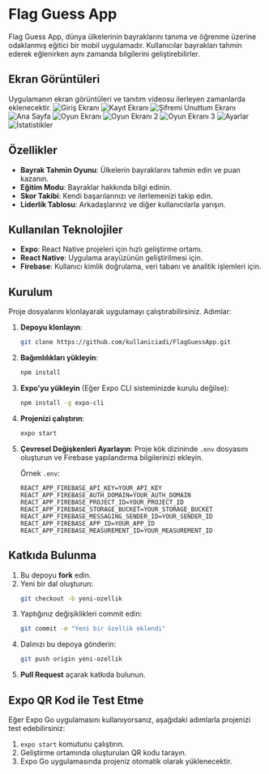 # Flag Guess App

Flag Guess App, dünya ülkelerinin bayraklarını tanıma ve öğrenme üzerine odaklanmış eğitici bir mobil uygulamadır. Kullanıcılar bayrakları tahmin ederek eğlenirken aynı zamanda bilgilerini geliştirebilirler.

## Ekran Görüntüleri
Uygulamanın ekran görüntüleri ve tanıtım videosu ilerleyen zamanlarda eklenecektir.
![Giriş Ekranı](./assets/images/girisyap.jpg)
![Kayıt Ekranı](./assets/images/kayıtol.jpg)
![Şifremi Unuttum Ekranı](./assets/images/sifremiunuttum.jpg)
![Ana Sayfa](./assets/images/anaekran.jpg)
![Oyun Ekranı](./assets/images/oyunekranı.jpg)
![Oyun Ekranı 2](./assets/images/oyunekranı1.jpg)
![Oyun Ekranı 3](./assets/images/oyunekranı2.jpg)
![Ayarlar](./assets/images/ayarlar.jpg)
![İstatistikler](./assets/images/istatistikler.jpg)
## Özellikler
- **Bayrak Tahmin Oyunu**: Ülkelerin bayraklarını tahmin edin ve puan kazanın.
- **Eğitim Modu**: Bayraklar hakkında bilgi edinin.
- **Skor Takibi**: Kendi başarılarınızı ve ilerlemenizi takip edin.
- **Liderlik Tablosu**: Arkadaşlarınız ve diğer kullanıcılarla yarışın.

## Kullanılan Teknolojiler
- **Expo**: React Native projeleri için hızlı geliştirme ortamı.
- **React Native**: Uygulama arayüzünün geliştirilmesi için.
- **Firebase**: Kullanıcı kimlik doğrulama, veri tabanı ve analitik işlemleri için.

## Kurulum

Proje dosyalarını klonlayarak uygulamayı çalıştırabilirsiniz. Adımlar:

1. **Depoyu klonlayın**:
    ```bash
    git clone https://github.com/kullaniciadi/FlagGuessApp.git
    ```

2. **Bağımlılıkları yükleyin**:
    ```bash
    npm install
    ```

3. **Expo'yu yükleyin** (Eğer Expo CLI sisteminizde kurulu değilse):
    ```bash
    npm install -g expo-cli
    ```

4. **Projenizi çalıştırın**:
    ```bash
    expo start
    ```

5. **Çevresel Değişkenleri Ayarlayın**:
    Proje kök dizininde `.env` dosyasını oluşturun ve Firebase yapılandırma bilgilerinizi ekleyin.

    Örnek `.env`:
    ```env
    REACT_APP_FIREBASE_API_KEY=YOUR_API_KEY
    REACT_APP_FIREBASE_AUTH_DOMAIN=YOUR_AUTH_DOMAIN
    REACT_APP_FIREBASE_PROJECT_ID=YOUR_PROJECT_ID
    REACT_APP_FIREBASE_STORAGE_BUCKET=YOUR_STORAGE_BUCKET
    REACT_APP_FIREBASE_MESSAGING_SENDER_ID=YOUR_SENDER_ID
    REACT_APP_FIREBASE_APP_ID=YOUR_APP_ID
    REACT_APP_FIREBASE_MEASUREMENT_ID=YOUR_MEASUREMENT_ID
    ```

## Katkıda Bulunma

1. Bu depoyu **fork** edin.
2. Yeni bir dal oluşturun:
    ```bash
    git checkout -b yeni-ozellik
    ```
3. Yaptığınız değişiklikleri commit edin:
    ```bash
    git commit -m "Yeni bir özellik eklendi"
    ```
4. Dalınızı bu depoya gönderin:
    ```bash
    git push origin yeni-ozellik
    ```
5. **Pull Request** açarak katkıda bulunun.


## Expo QR Kod ile Test Etme
Eğer Expo Go uygulamasını kullanıyorsanız, aşağıdaki adımlarla projenizi test edebilirsiniz:

1. `expo start` komutunu çalıştırın.
2. Geliştirme ortamında oluşturulan QR kodu tarayın.
3. Expo Go uygulamasında projeniz otomatik olarak yüklenecektir.